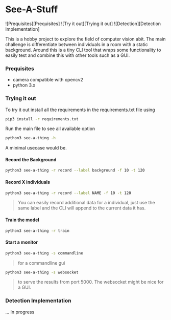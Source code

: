 # See-A-Stuff

![Prequisites][Prequisites]
![Try it out][Trying it out]
![Detection][Detection Implementation]

This is a hobby project to explore the field of computer vision abit. The main challenge is differentiate between
individuals in a room with a static background. Around this is a tiny CLI tool that wraps some functionality to easily
test and combine this with other tools such as a GUI. 

### Prequisites
  * camera compatible with opencv2 
  * python 3.x

### Trying it out

To try it out install all the requirements in the requirements.txt file using
```bash
pip3 install -r requirements.txt
```

Run the main file to see all available option

```bash
python3 see-a-thing -h
```

A minimal usecase would be.

#### Record the Background 
```bash
python3 see-a-thing -r record --label background -f 10 -t 120
```
#### Record X individuals
```bash
python3 see-a-thing -r record --label NAME -f 10 -t 120
```
> You can easily record additional data for a individual, just use the same label and the CLI will append to the current data it has.

#### Train the model
```bash
python3 see-a-thing -r train
```
#### Start a monitor
```bash
python3 see-a-thing -s commandline
```
> for a commandline gui

```bash
python3 see-a-thing -s websocket
```
> to serve the results from port 5000. The websocket might be nice for a GUI.

### Detection Implementation
... In progress
